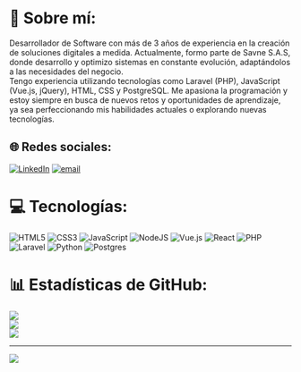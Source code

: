 # 💫 Sobre mí:
Desarrollador de Software con más de 3 años de experiencia en la creación de soluciones digitales a medida. Actualmente, formo parte de Savne S.A.S, donde desarrollo y optimizo sistemas en constante evolución, adaptándolos a las necesidades del negocio.<br>Tengo experiencia utilizando tecnologías como Laravel (PHP), JavaScript (Vue.js, jQuery), HTML, CSS y PostgreSQL. Me apasiona la programación y estoy siempre en busca de nuevos retos y oportunidades de aprendizaje, ya sea perfeccionando mis habilidades actuales o explorando nuevas tecnologías.


## 🌐 Redes sociales:
[![LinkedIn](https://img.shields.io/badge/LinkedIn-%230077B5.svg?logo=linkedin&logoColor=white)](https://linkedin.com/in/yuber-miranda) [![email](https://img.shields.io/badge/Email-D14836?logo=gmail&logoColor=white)](mailto:mirandayuber7@gmail.com) 

# 💻 Tecnologías:
![HTML5](https://img.shields.io/badge/html5-%23E34F26.svg?style=for-the-badge&logo=html5&logoColor=white) ![CSS3](https://img.shields.io/badge/css3-%231572B6.svg?style=for-the-badge&logo=css3&logoColor=white) ![JavaScript](https://img.shields.io/badge/javascript-%23323330.svg?style=for-the-badge&logo=javascript&logoColor=%23F7DF1E) ![NodeJS](https://img.shields.io/badge/node.js-6DA55F?style=for-the-badge&logo=node.js&logoColor=white) ![Vue.js](https://img.shields.io/badge/vue.js-%2335495e.svg?style=for-the-badge&logo=vuedotjs&logoColor=%234FC08D) ![React](https://img.shields.io/badge/react-%2320232a.svg?style=for-the-badge&logo=react&logoColor=%2361DAFB) ![PHP](https://img.shields.io/badge/php-%23777BB4.svg?style=for-the-badge&logo=php&logoColor=white) ![Laravel](https://img.shields.io/badge/laravel-%23FF2D20.svg?style=for-the-badge&logo=laravel&logoColor=white) ![Python](https://img.shields.io/badge/python-3670A0?style=for-the-badge&logo=python&logoColor=ffdd54) ![Postgres](https://img.shields.io/badge/postgres-%23316192.svg?style=for-the-badge&logo=postgresql&logoColor=white) 
# 📊 Estadísticas de GitHub:
![](https://github-readme-stats.vercel.app/api?username=MirandaYuber&theme=midnight-purple&hide_border=true&include_all_commits=false&count_private=true)<br/>
![](https://nirzak-streak-stats.vercel.app/?user=MirandaYuber&theme=midnight-purple&hide_border=true)<br/>
![](https://github-readme-stats.vercel.app/api/top-langs/?username=MirandaYuber&theme=midnight-purple&hide_border=true&include_all_commits=false&count_private=true&layout=compact)

---
[![](https://visitcount.itsvg.in/api?id=MirandaYuber&icon=5&color=12)](https://visitcount.itsvg.in)

<!-- Proudly created with GPRM ( https://gprm.itsvg.in ) -->
